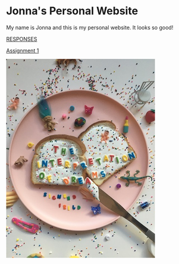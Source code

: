 <!DOCTYPE html>
<html>

<head>
  <title>Jonna's Personal Website</title>
</head>

<body>
  <h1>Jonna's Personal Website</h1>

  <p>My name is Jonna and this is my personal website. It looks so good!</p>

  <p><a href="responses.html">RESPONSES</a></p>
  <p><a href="assignment1/index.html">Assignment 1</a></p>

  
  <img src="bread.jpg">
</body>

</html>